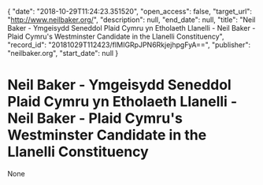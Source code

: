 {
  "date": "2018-10-29T11:24:23.351520", 
  "open_access": false, 
  "target_url": "http://www.neilbaker.org/", 
  "description": null, 
  "end_date": null, 
  "title": "Neil Baker - Ymgeisydd Seneddol Plaid Cymru yn Etholaeth Llanelli - Neil Baker - Plaid Cymru's Westminster Candidate in the Llanelli Constituency", 
  "record_id": "20181029T112423/fIMIGRpJPN6RkjejhpgFyA==", 
  "publisher": "neilbaker.org", 
  "start_date": null
}

# Neil Baker - Ymgeisydd Seneddol Plaid Cymru yn Etholaeth Llanelli - Neil Baker - Plaid Cymru's Westminster Candidate in the Llanelli Constituency

None